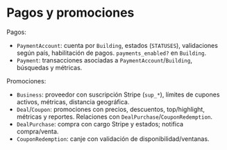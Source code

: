 # Pagos y promociones

Pagos:
- `PaymentAccount`: cuenta por `Building`, estados (`STATUSES`), validaciones según país, habilitación de pagos. `payments_enabled?` en `Building`.
- `Payment`: transacciones asociadas a `PaymentAccount`/`Building`, búsquedas y métricas.

Promociones:
- `Business`: proveedor con suscripción Stripe (`sup_*`), límites de cupones activos, métricas, distancia geográfica.
- `Deal`/`Coupon`: promociones con precios, descuentos, top/highlight, métricas y reportes. Relaciones con `DealPurchase`/`CouponRedemption`.
- `DealPurchase`: compra con cargo Stripe y estados; notifica compra/venta.
- `CouponRedemption`: canje con validación de disponibilidad/ventanas.
